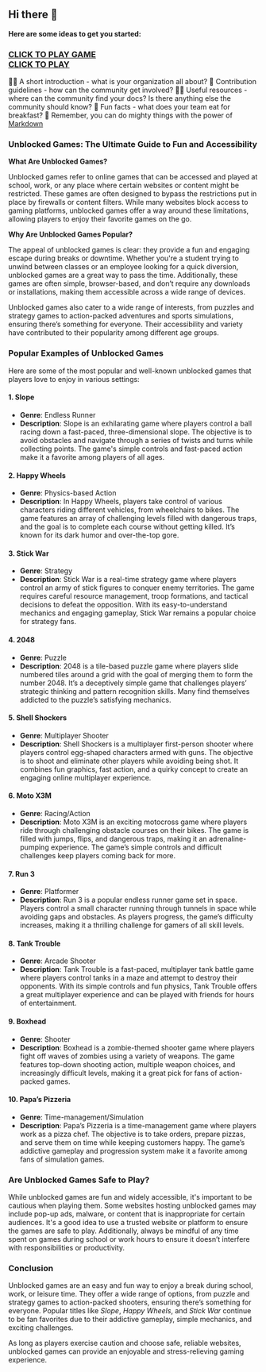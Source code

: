## Hi there 👋


**Here are some ideas to get you started:**

<h3>
<a href="https://lesson-1.guru"> CLICK TO PLAY GAME</a> </br>
<a href="https://1lesson1.guru">CLICK TO PLAY</a>
</h3>

🙋‍♀️ A short introduction - what is your organization all about?
🌈 Contribution guidelines - how can the community get involved?
👩‍💻 Useful resources - where can the community find your docs? Is there anything else the community should know?
🍿 Fun facts - what does your team eat for breakfast?
🧙 Remember, you can do mighty things with the power of [Markdown](https://docs.github.com/github/writing-on-github/getting-started-with-writing-and-formatting-on-github/basic-writing-and-formatting-syntax)

### Unblocked Games: The Ultimate Guide to Fun and Accessibility

**What Are Unblocked Games?**

Unblocked games refer to online games that can be accessed and played at school, work, or any place where certain websites or content might be restricted. These games are often designed to bypass the restrictions put in place by firewalls or content filters. While many websites block access to gaming platforms, unblocked games offer a way around these limitations, allowing players to enjoy their favorite games on the go.

**Why Are Unblocked Games Popular?**

The appeal of unblocked games is clear: they provide a fun and engaging escape during breaks or downtime. Whether you're a student trying to unwind between classes or an employee looking for a quick diversion, unblocked games are a great way to pass the time. Additionally, these games are often simple, browser-based, and don’t require any downloads or installations, making them accessible across a wide range of devices.

Unblocked games also cater to a wide range of interests, from puzzles and strategy games to action-packed adventures and sports simulations, ensuring there’s something for everyone. Their accessibility and variety have contributed to their popularity among different age groups.

### Popular Examples of Unblocked Games

Here are some of the most popular and well-known unblocked games that players love to enjoy in various settings:

#### 1. **Slope**
   - **Genre**: Endless Runner
   - **Description**: Slope is an exhilarating game where players control a ball racing down a fast-paced, three-dimensional slope. The objective is to avoid obstacles and navigate through a series of twists and turns while collecting points. The game's simple controls and fast-paced action make it a favorite among players of all ages.

#### 2. **Happy Wheels**
   - **Genre**: Physics-based Action
   - **Description**: In Happy Wheels, players take control of various characters riding different vehicles, from wheelchairs to bikes. The game features an array of challenging levels filled with dangerous traps, and the goal is to complete each course without getting killed. It’s known for its dark humor and over-the-top gore.

#### 3. **Stick War**
   - **Genre**: Strategy
   - **Description**: Stick War is a real-time strategy game where players control an army of stick figures to conquer enemy territories. The game requires careful resource management, troop formations, and tactical decisions to defeat the opposition. With its easy-to-understand mechanics and engaging gameplay, Stick War remains a popular choice for strategy fans.

#### 4. **2048**
   - **Genre**: Puzzle
   - **Description**: 2048 is a tile-based puzzle game where players slide numbered tiles around a grid with the goal of merging them to form the number 2048. It’s a deceptively simple game that challenges players’ strategic thinking and pattern recognition skills. Many find themselves addicted to the puzzle’s satisfying mechanics.

#### 5. **Shell Shockers**
   - **Genre**: Multiplayer Shooter
   - **Description**: Shell Shockers is a multiplayer first-person shooter where players control egg-shaped characters armed with guns. The objective is to shoot and eliminate other players while avoiding being shot. It combines fun graphics, fast action, and a quirky concept to create an engaging online multiplayer experience.

#### 6. **Moto X3M**
   - **Genre**: Racing/Action
   - **Description**: Moto X3M is an exciting motocross game where players ride through challenging obstacle courses on their bikes. The game is filled with jumps, flips, and dangerous traps, making it an adrenaline-pumping experience. The game’s simple controls and difficult challenges keep players coming back for more.

#### 7. **Run 3**
   - **Genre**: Platformer
   - **Description**: Run 3 is a popular endless runner game set in space. Players control a small character running through tunnels in space while avoiding gaps and obstacles. As players progress, the game’s difficulty increases, making it a thrilling challenge for gamers of all skill levels.

#### 8. **Tank Trouble**
   - **Genre**: Arcade Shooter
   - **Description**: Tank Trouble is a fast-paced, multiplayer tank battle game where players control tanks in a maze and attempt to destroy their opponents. With its simple controls and fun physics, Tank Trouble offers a great multiplayer experience and can be played with friends for hours of entertainment.

#### 9. **Boxhead**
   - **Genre**: Shooter
   - **Description**: Boxhead is a zombie-themed shooter game where players fight off waves of zombies using a variety of weapons. The game features top-down shooting action, multiple weapon choices, and increasingly difficult levels, making it a great pick for fans of action-packed games.

#### 10. **Papa’s Pizzeria**
   - **Genre**: Time-management/Simulation
   - **Description**: Papa’s Pizzeria is a time-management game where players work as a pizza chef. The objective is to take orders, prepare pizzas, and serve them on time while keeping customers happy. The game’s addictive gameplay and progression system make it a favorite among fans of simulation games.

### Are Unblocked Games Safe to Play?

While unblocked games are fun and widely accessible, it's important to be cautious when playing them. Some websites hosting unblocked games may include pop-up ads, malware, or content that is inappropriate for certain audiences. It's a good idea to use a trusted website or platform to ensure the games are safe to play. Additionally, always be mindful of any time spent on games during school or work hours to ensure it doesn’t interfere with responsibilities or productivity.

### Conclusion

Unblocked games are an easy and fun way to enjoy a break during school, work, or leisure time. They offer a wide range of options, from puzzle and strategy games to action-packed shooters, ensuring there’s something for everyone. Popular titles like *Slope*, *Happy Wheels*, and *Stick War* continue to be fan favorites due to their addictive gameplay, simple mechanics, and exciting challenges. 

As long as players exercise caution and choose safe, reliable websites, unblocked games can provide an enjoyable and stress-relieving gaming experience.
